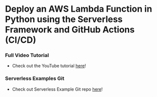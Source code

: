 # Deploy an AWS Lambda Function in Python using the Serverless Framework and GitHub Actions (CI/CD)

### Full Video Tutorial
* Check out the YouTube tutorial [here](https://youtu.be/KorJPUKvHKc)!

### Serverless Examples Git

* Check out Serverless Example Git repo [here](https://github.com/serverless/examples/tree/v3/aws-python-scheduled-cron)!